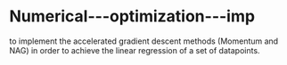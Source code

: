 # Numerical---optimization---imp

to implement the accelerated gradient descent methods (Momentum and NAG) in order to achieve the linear regression of a set of datapoints.
